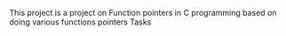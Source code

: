 This project is a project on  Function pointers in C programming based on doing various functions pointers Tasks
